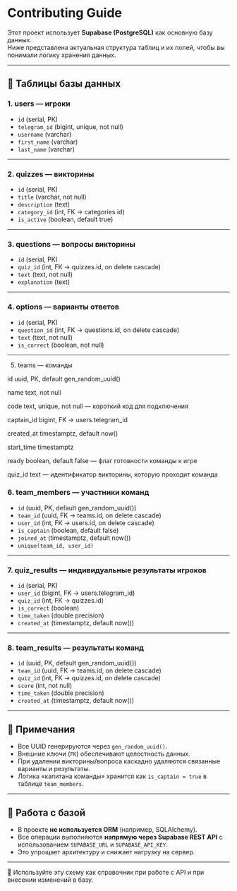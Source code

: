 # Contributing Guide

Этот проект использует **Supabase (PostgreSQL)** как основную базу данных.  
Ниже представлена актуальная структура таблиц и их полей, чтобы вы понимали логику хранения данных.

---

## 📌 Таблицы базы данных

### 1. users — игроки
- `id` (serial, PK)  
- `telegram_id` (bigint, unique, not null)  
- `username` (varchar)  
- `first_name` (varchar)  
- `last_name` (varchar)  

---

### 2. quizzes — викторины
- `id` (serial, PK)  
- `title` (varchar, not null)  
- `description` (text)  
- `category_id` (int, FK → categories.id)  
- `is_active` (boolean, default true)  

---

### 3. questions — вопросы викторины
- `id` (serial, PK)  
- `quiz_id` (int, FK → quizzes.id, on delete cascade)  
- `text` (text, not null)  
- `explanation` (text)  

---

### 4. options — варианты ответов
- `id` (serial, PK)  
- `question_id` (int, FK → questions.id, on delete cascade)  
- `text` (text, not null)  
- `is_correct` (boolean, not null)  

---

5. teams — команды

id uuid, PK, default gen_random_uuid()

name text, not null

code text, unique, not null — короткий код для подключения

captain_id bigint, FK → users.telegram_id

created_at timestamptz, default now()

start_time timestamptz

ready boolean, default false — флаг готовности команды к игре

quiz_id text — идентификатор викторины, которую проходит команда

### 6. team_members — участники команд
- `id` (uuid, PK, default gen_random_uuid())  
- `team_id` (uuid, FK → teams.id, on delete cascade)  
- `user_id` (int, FK → users.id, on delete cascade)  
- `is_captain` (boolean, default false)  
- `joined_at` (timestamptz, default now())  
- `unique(team_id, user_id)`  

---

### 7. quiz_results — индивидуальные результаты игроков
- `id` (serial, PK)  
- `user_id` (bigint, FK → users.telegram_id)  
- `quiz_id` (int, FK → quizzes.id)  
- `is_correct` (boolean)  
- `time_taken` (double precision)  
- `created_at` (timestamptz, default now())  

---

### 8. team_results — результаты команд
- `id` (uuid, PK, default gen_random_uuid())  
- `team_id` (uuid, FK → teams.id, on delete cascade)  
- `quiz_id` (int, FK → quizzes.id, on delete cascade)  
- `score` (int, not null)  
- `time_taken` (double precision)  
- `created_at` (timestamptz, default now())  

---

## 📌 Примечания
- Все UUID генерируются через `gen_random_uuid()`.  
- Внешние ключи (`FK`) обеспечивают целостность данных.  
- При удалении викторины/вопроса каскадно удаляются связанные варианты и результаты.  
- Логика «капитана команды» хранится как `is_captain = true` в таблице `team_members`.  

---

## 📌 Работа с базой
- В проекте **не используется ORM** (например, SQLAlchemy).  
- Все операции выполняются **напрямую через Supabase REST API** с использованием `SUPABASE_URL` и `SUPABASE_API_KEY`.  
- Это упрощает архитектуру и снижает нагрузку на сервер.  

---

📖 Используйте эту схему как справочник при работе с API и при внесении изменений в базу.
